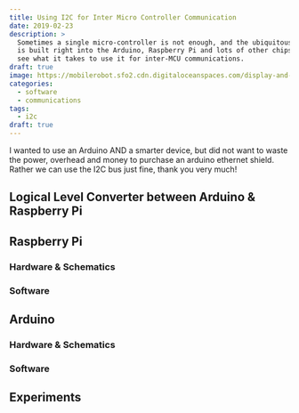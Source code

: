 ```yaml
---
title: Using I2C for Inter Micro Controller Communication
date: 2019-02-23
description: >
  Sometimes a single micro-controller is not enough, and the ubiquitous I2C
  is built right into the Arduino, Raspberry Pi and lots of other chips, lets
  see what it takes to use it for inter-MCU communications.
draft: true
image: https://mobilerobot.sfo2.cdn.digitaloceanspaces.com/display-and-motors.jpg
categories: 
  - software
  - communications
tags:
  - i2c
draft: true
---
```


I wanted to use an Arduino AND a smarter device, but did not want to waste the power, 
overhead and money to purchase an arduino ethernet shield.  Rather we can use
the I2C bus just fine, thank you very much!

## Logical Level Converter between Arduino & Raspberry Pi

## Raspberry Pi

### Hardware & Schematics

### Software

## Arduino 

### Hardware & Schematics

### Software

## Experiments



